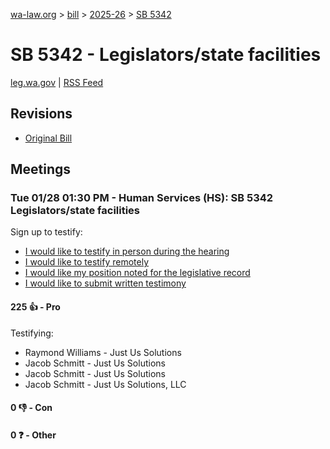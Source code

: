 [wa-law.org](/) > [bill](/bill/) > [2025-26](/bill/2025-26/) > [SB 5342](/bill/2025-26/sb/5342/)

# SB 5342 - Legislators/state facilities
[leg.wa.gov](https://app.leg.wa.gov/billsummary?BillNumber=5342&Year=2025&Initiative=false) | [RSS Feed](./rss.xml)

## Revisions
* [Original Bill](1/)

## Meetings
### Tue 01/28 01:30 PM - Human Services (HS): SB 5342 Legislators/state facilities
Sign up to testify:
* [I would like to testify in person during the hearing](https://app.leg.wa.gov/csi/Testifier/Add?chamber=House&mId=32562&aId=161998&caId=25005&tId=1)
* [I would like to testify remotely](https://app.leg.wa.gov/csi/Testifier/Add?chamber=House&mId=32562&aId=161998&caId=25005&tId=2)
* [I would like my position noted for the legislative record](https://app.leg.wa.gov/csi/Testifier/Add?chamber=House&mId=32562&aId=161998&caId=25005&tId=3)
* [I would like to submit written testimony](https://app.leg.wa.gov/csi/Testifier/Add?chamber=House&mId=32562&aId=161998&caId=25005&tId=4)

#### 225 👍 - Pro
Testifying:
* Raymond Williams - Just Us Solutions
* Jacob Schmitt - Just Us Solutions
* Jacob Schmitt - Just Us Solutions
* Jacob Schmitt - Just Us Solutions, LLC

#### 0 👎 - Con

#### 0 ❓ - Other
